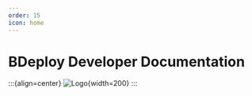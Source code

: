 ```yaml
---
order: 15
icon: home
---
```

# BDeploy Developer Documentation

:::{align=center}
![Logo](/images/logo.svg){width=200}
:::
